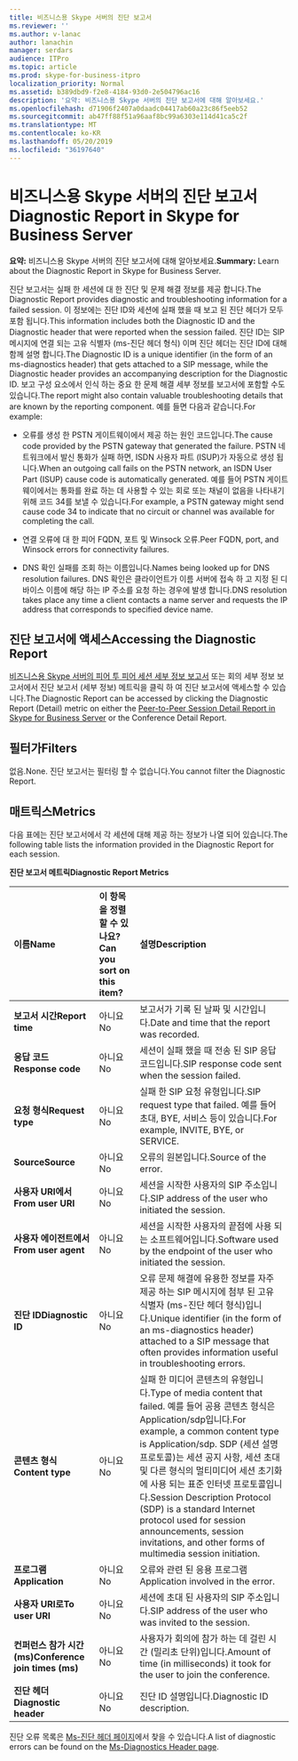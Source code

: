 ```yaml
---
title: 비즈니스용 Skype 서버의 진단 보고서
ms.reviewer: ''
ms.author: v-lanac
author: lanachin
manager: serdars
audience: ITPro
ms.topic: article
ms.prod: skype-for-business-itpro
localization_priority: Normal
ms.assetid: b389dbd9-f2e8-4184-93d0-2e504796ac16
description: '요약: 비즈니스용 Skype 서버의 진단 보고서에 대해 알아보세요.'
ms.openlocfilehash: d71906f2407a0daadc04417ab60a23c86f5eeb52
ms.sourcegitcommit: ab47ff88f51a96aaf8bc99a6303e114d41ca5c2f
ms.translationtype: MT
ms.contentlocale: ko-KR
ms.lasthandoff: 05/20/2019
ms.locfileid: "36197640"
---
```

# <a name="diagnostic-report-in-skype-for-business-server"></a><span data-ttu-id="d0042-103">비즈니스용 Skype 서버의 진단 보고서</span><span class="sxs-lookup"><span data-stu-id="d0042-103">Diagnostic Report in Skype for Business Server</span></span>
 
<span data-ttu-id="d0042-104">**요약:** 비즈니스용 Skype 서버의 진단 보고서에 대해 알아보세요.</span><span class="sxs-lookup"><span data-stu-id="d0042-104">**Summary:** Learn about the Diagnostic Report in Skype for Business Server.</span></span>
  
<span data-ttu-id="d0042-105">진단 보고서는 실패 한 세션에 대 한 진단 및 문제 해결 정보를 제공 합니다.</span><span class="sxs-lookup"><span data-stu-id="d0042-105">The Diagnostic Report provides diagnostic and troubleshooting information for a failed session.</span></span> <span data-ttu-id="d0042-106">이 정보에는 진단 ID와 세션에 실패 했을 때 보고 된 진단 헤더가 모두 포함 됩니다.</span><span class="sxs-lookup"><span data-stu-id="d0042-106">This information includes both the Diagnostic ID and the Diagnostic header that were reported when the session failed.</span></span> <span data-ttu-id="d0042-107">진단 ID는 SIP 메시지에 연결 되는 고유 식별자 (ms-진단 헤더 형식) 이며 진단 헤더는 진단 ID에 대해 함께 설명 합니다.</span><span class="sxs-lookup"><span data-stu-id="d0042-107">The Diagnostic ID is a unique identifier (in the form of an ms-diagnostics header) that gets attached to a SIP message, while the Diagnostic header provides an accompanying description for the Diagnostic ID.</span></span> <span data-ttu-id="d0042-108">보고 구성 요소에서 인식 하는 중요 한 문제 해결 세부 정보를 보고서에 포함할 수도 있습니다.</span><span class="sxs-lookup"><span data-stu-id="d0042-108">The report might also contain valuable troubleshooting details that are known by the reporting component.</span></span> <span data-ttu-id="d0042-109">예를 들면 다음과 같습니다.</span><span class="sxs-lookup"><span data-stu-id="d0042-109">For example:</span></span>
  
- <span data-ttu-id="d0042-110">오류를 생성 한 PSTN 게이트웨이에서 제공 하는 원인 코드입니다.</span><span class="sxs-lookup"><span data-stu-id="d0042-110">The cause code provided by the PSTN gateway that generated the failure.</span></span> <span data-ttu-id="d0042-111">PSTN 네트워크에서 발신 통화가 실패 하면, ISDN 사용자 파트 (ISUP)가 자동으로 생성 됩니다.</span><span class="sxs-lookup"><span data-stu-id="d0042-111">When an outgoing call fails on the PSTN network, an ISDN User Part (ISUP) cause code is automatically generated.</span></span> <span data-ttu-id="d0042-112">예를 들어 PSTN 게이트웨이에서는 통화를 완료 하는 데 사용할 수 있는 회로 또는 채널이 없음을 나타내기 위해 코드 34를 보낼 수 있습니다.</span><span class="sxs-lookup"><span data-stu-id="d0042-112">For example, a PSTN gateway might send cause code 34 to indicate that no circuit or channel was available for completing the call.</span></span>
    
- <span data-ttu-id="d0042-113">연결 오류에 대 한 피어 FQDN, 포트 및 Winsock 오류.</span><span class="sxs-lookup"><span data-stu-id="d0042-113">Peer FQDN, port, and Winsock errors for connectivity failures.</span></span>
    
- <span data-ttu-id="d0042-114">DNS 확인 실패를 조회 하는 이름입니다.</span><span class="sxs-lookup"><span data-stu-id="d0042-114">Names being looked up for DNS resolution failures.</span></span> <span data-ttu-id="d0042-115">DNS 확인은 클라이언트가 이름 서버에 접속 하 고 지정 된 디바이스 이름에 해당 하는 IP 주소를 요청 하는 경우에 발생 합니다.</span><span class="sxs-lookup"><span data-stu-id="d0042-115">DNS resolution takes place any time a client contacts a name server and requests the IP address that corresponds to specified device name.</span></span>
    
## <a name="accessing-the-diagnostic-report"></a><span data-ttu-id="d0042-116">진단 보고서에 액세스</span><span class="sxs-lookup"><span data-stu-id="d0042-116">Accessing the Diagnostic Report</span></span>

<span data-ttu-id="d0042-117">[비즈니스용 Skype 서버의 피어 투 피어 세션 세부 정보 보고서](peer-to-peer-session-detail-report.md) 또는 회의 세부 정보 보고서에서 진단 보고서 (세부 정보) 메트릭을 클릭 하 여 진단 보고서에 액세스할 수 있습니다.</span><span class="sxs-lookup"><span data-stu-id="d0042-117">The Diagnostic Report can be accessed by clicking the Diagnostic Report (Detail) metric on either the [Peer-to-Peer Session Detail Report in Skype for Business Server](peer-to-peer-session-detail-report.md) or the Conference Detail Report.</span></span>
  
## <a name="filters"></a><span data-ttu-id="d0042-118">필터가</span><span class="sxs-lookup"><span data-stu-id="d0042-118">Filters</span></span>

<span data-ttu-id="d0042-119">없음.</span><span class="sxs-lookup"><span data-stu-id="d0042-119">None.</span></span> <span data-ttu-id="d0042-120">진단 보고서는 필터링 할 수 없습니다.</span><span class="sxs-lookup"><span data-stu-id="d0042-120">You cannot filter the Diagnostic Report.</span></span>
  
## <a name="metrics"></a><span data-ttu-id="d0042-121">매트릭스</span><span class="sxs-lookup"><span data-stu-id="d0042-121">Metrics</span></span>

<span data-ttu-id="d0042-122">다음 표에는 진단 보고서에서 각 세션에 대해 제공 하는 정보가 나열 되어 있습니다.</span><span class="sxs-lookup"><span data-stu-id="d0042-122">The following table lists the information provided in the Diagnostic Report for each session.</span></span>
  
<span data-ttu-id="d0042-123">**진단 보고서 메트릭**</span><span class="sxs-lookup"><span data-stu-id="d0042-123">**Diagnostic Report Metrics**</span></span>

|<span data-ttu-id="d0042-124">**이름**</span><span class="sxs-lookup"><span data-stu-id="d0042-124">**Name**</span></span>|<span data-ttu-id="d0042-125">**이 항목을 정렬할 수 있나요?**</span><span class="sxs-lookup"><span data-stu-id="d0042-125">**Can you sort on this item?**</span></span>|<span data-ttu-id="d0042-126">**설명**</span><span class="sxs-lookup"><span data-stu-id="d0042-126">**Description**</span></span>|
|:-----|:-----|:-----|
|<span data-ttu-id="d0042-127">**보고서 시간**</span><span class="sxs-lookup"><span data-stu-id="d0042-127">**Report time**</span></span> <br/> |<span data-ttu-id="d0042-128">아니요</span><span class="sxs-lookup"><span data-stu-id="d0042-128">No</span></span>  <br/> |<span data-ttu-id="d0042-129">보고서가 기록 된 날짜 및 시간입니다.</span><span class="sxs-lookup"><span data-stu-id="d0042-129">Date and time that the report was recorded.</span></span>  <br/> |
|<span data-ttu-id="d0042-130">**응답 코드**</span><span class="sxs-lookup"><span data-stu-id="d0042-130">**Response code**</span></span> <br/> |<span data-ttu-id="d0042-131">아니요</span><span class="sxs-lookup"><span data-stu-id="d0042-131">No</span></span>  <br/> |<span data-ttu-id="d0042-132">세션이 실패 했을 때 전송 된 SIP 응답 코드입니다.</span><span class="sxs-lookup"><span data-stu-id="d0042-132">SIP response code sent when the session failed.</span></span>  <br/> |
|<span data-ttu-id="d0042-133">**요청 형식**</span><span class="sxs-lookup"><span data-stu-id="d0042-133">**Request type**</span></span> <br/> |<span data-ttu-id="d0042-134">아니요</span><span class="sxs-lookup"><span data-stu-id="d0042-134">No</span></span>  <br/> |<span data-ttu-id="d0042-135">실패 한 SIP 요청 유형입니다.</span><span class="sxs-lookup"><span data-stu-id="d0042-135">SIP request type that failed.</span></span> <span data-ttu-id="d0042-136">예를 들어 초대, BYE, 서비스 등이 있습니다.</span><span class="sxs-lookup"><span data-stu-id="d0042-136">For example, INVITE, BYE, or SERVICE.</span></span>  <br/> |
|<span data-ttu-id="d0042-137">**Source**</span><span class="sxs-lookup"><span data-stu-id="d0042-137">**Source**</span></span> <br/> |<span data-ttu-id="d0042-138">아니요</span><span class="sxs-lookup"><span data-stu-id="d0042-138">No</span></span>  <br/> |<span data-ttu-id="d0042-139">오류의 원본입니다.</span><span class="sxs-lookup"><span data-stu-id="d0042-139">Source of the error.</span></span>  <br/> |
|<span data-ttu-id="d0042-140">**사용자 URI에서**</span><span class="sxs-lookup"><span data-stu-id="d0042-140">**From user URI**</span></span> <br/> |<span data-ttu-id="d0042-141">아니요</span><span class="sxs-lookup"><span data-stu-id="d0042-141">No</span></span>  <br/> |<span data-ttu-id="d0042-142">세션을 시작한 사용자의 SIP 주소입니다.</span><span class="sxs-lookup"><span data-stu-id="d0042-142">SIP address of the user who initiated the session.</span></span>  <br/> |
|<span data-ttu-id="d0042-143">**사용자 에이전트에서**</span><span class="sxs-lookup"><span data-stu-id="d0042-143">**From user agent**</span></span> <br/> |<span data-ttu-id="d0042-144">아니요</span><span class="sxs-lookup"><span data-stu-id="d0042-144">No</span></span>  <br/> |<span data-ttu-id="d0042-145">세션을 시작한 사용자의 끝점에 사용 되는 소프트웨어입니다.</span><span class="sxs-lookup"><span data-stu-id="d0042-145">Software used by the endpoint of the user who initiated the session.</span></span>  <br/> |
|<span data-ttu-id="d0042-146">**진단 ID**</span><span class="sxs-lookup"><span data-stu-id="d0042-146">**Diagnostic ID**</span></span> <br/> |<span data-ttu-id="d0042-147">아니요</span><span class="sxs-lookup"><span data-stu-id="d0042-147">No</span></span>  <br/> |<span data-ttu-id="d0042-148">오류 문제 해결에 유용한 정보를 자주 제공 하는 SIP 메시지에 첨부 된 고유 식별자 (ms-진단 헤더 형식)입니다.</span><span class="sxs-lookup"><span data-stu-id="d0042-148">Unique identifier (in the form of an ms-diagnostics header) attached to a SIP message that often provides information useful in troubleshooting errors.</span></span>  <br/> |
|<span data-ttu-id="d0042-149">**콘텐츠 형식**</span><span class="sxs-lookup"><span data-stu-id="d0042-149">**Content type**</span></span> <br/> |<span data-ttu-id="d0042-150">아니요</span><span class="sxs-lookup"><span data-stu-id="d0042-150">No</span></span>  <br/> |<span data-ttu-id="d0042-151">실패 한 미디어 콘텐츠의 유형입니다.</span><span class="sxs-lookup"><span data-stu-id="d0042-151">Type of media content that failed.</span></span> <span data-ttu-id="d0042-152">예를 들어 공용 콘텐츠 형식은 Application/sdp입니다.</span><span class="sxs-lookup"><span data-stu-id="d0042-152">For example, a common content type is Application/sdp.</span></span> <span data-ttu-id="d0042-153">SDP (세션 설명 프로토콜)는 세션 공지 사항, 세션 초대 및 다른 형식의 멀티미디어 세션 초기화에 사용 되는 표준 인터넷 프로토콜입니다.</span><span class="sxs-lookup"><span data-stu-id="d0042-153">Session Description Protocol (SDP) is a standard Internet protocol used for session announcements, session invitations, and other forms of multimedia session initiation.</span></span>  <br/> |
|<span data-ttu-id="d0042-154">**프로그램**</span><span class="sxs-lookup"><span data-stu-id="d0042-154">**Application**</span></span> <br/> |<span data-ttu-id="d0042-155">아니요</span><span class="sxs-lookup"><span data-stu-id="d0042-155">No</span></span>  <br/> |<span data-ttu-id="d0042-156">오류와 관련 된 응용 프로그램</span><span class="sxs-lookup"><span data-stu-id="d0042-156">Application involved in the error.</span></span>  <br/> |
|<span data-ttu-id="d0042-157">**사용자 URI로**</span><span class="sxs-lookup"><span data-stu-id="d0042-157">**To user URI**</span></span> <br/> |<span data-ttu-id="d0042-158">아니요</span><span class="sxs-lookup"><span data-stu-id="d0042-158">No</span></span>  <br/> |<span data-ttu-id="d0042-159">세션에 초대 된 사용자의 SIP 주소입니다.</span><span class="sxs-lookup"><span data-stu-id="d0042-159">SIP address of the user who was invited to the session.</span></span>  <br/> |
|<span data-ttu-id="d0042-160">**컨퍼런스 참가 시간 (ms)**</span><span class="sxs-lookup"><span data-stu-id="d0042-160">**Conference join times (ms)**</span></span> <br/> |<span data-ttu-id="d0042-161">아니요</span><span class="sxs-lookup"><span data-stu-id="d0042-161">No</span></span>  <br/> |<span data-ttu-id="d0042-162">사용자가 회의에 참가 하는 데 걸린 시간 (밀리초 단위)입니다.</span><span class="sxs-lookup"><span data-stu-id="d0042-162">Amount of time (in milliseconds) it took for the user to join the conference.</span></span>  <br/> |
|<span data-ttu-id="d0042-163">**진단 헤더**</span><span class="sxs-lookup"><span data-stu-id="d0042-163">**Diagnostic header**</span></span> <br/> |<span data-ttu-id="d0042-164">아니요</span><span class="sxs-lookup"><span data-stu-id="d0042-164">No</span></span>  <br/> |<span data-ttu-id="d0042-165">진단 ID 설명입니다.</span><span class="sxs-lookup"><span data-stu-id="d0042-165">Diagnostic ID description.</span></span>  <br/> |
   
<span data-ttu-id="d0042-166">진단 오류 목록은 [Ms-진단 헤더 페이지](https://msdn.microsoft.com/en-us/library/gg132446%28v=office.12%29.aspx)에서 찾을 수 있습니다.</span><span class="sxs-lookup"><span data-stu-id="d0042-166">A list of diagnostic errors can be found on the [Ms-Diagnostics Header page](https://msdn.microsoft.com/en-us/library/gg132446%28v=office.12%29.aspx).</span></span>
  

